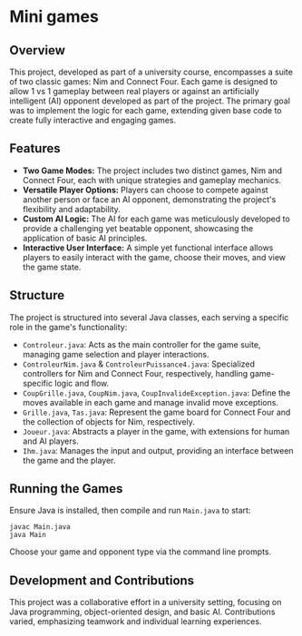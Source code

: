# Mini games
## Overview
This project, developed as part of a university course, encompasses a suite of two classic games: Nim and Connect Four. 
Each game is designed to allow 1 vs 1 gameplay between real players or against an artificially intelligent (AI) opponent developed as part of the project. 
The primary goal was to implement the logic for each game, extending given base code to create fully interactive and engaging games.

## Features
- **Two Game Modes:** The project includes two distinct games, Nim and Connect Four, each with unique strategies and gameplay mechanics.
- **Versatile Player Options:** Players can choose to compete against another person or face an AI opponent, demonstrating the project's flexibility and adaptability.
- **Custom AI Logic:** The AI for each game was meticulously developed to provide a challenging yet beatable opponent, showcasing the application of basic AI principles.
- **Interactive User Interface:** A simple yet functional interface allows players to easily interact with the game, choose their moves, and view the game state.

## Structure
The project is structured into several Java classes, each serving a specific role in the game's functionality:

- `Controleur.java`: Acts as the main controller for the game suite, managing game selection and player interactions.
- `ControleurNim.java` & `ControleurPuissance4.java`: Specialized controllers for Nim and Connect Four, respectively, handling game-specific logic and flow.
- `CoupGrille.java`, `CoupNim.java`, `CoupInvalideException.java`: Define the moves available in each game and manage invalid move exceptions.
- `Grille.java`, `Tas.java`: Represent the game board for Connect Four and the collection of objects for Nim, respectively.
- `Joueur.java`: Abstracts a player in the game, with extensions for human and AI players.
- `Ihm.java`: Manages the input and output, providing an interface between the game and the player.

## Running the Games
Ensure Java is installed, then compile and run `Main.java` to start:
```
javac Main.java
java Main
```

Choose your game and opponent type via the command line prompts.

## Development and Contributions
This project was a collaborative effort in a university setting, focusing on Java programming, object-oriented design, and basic AI.
Contributions varied, emphasizing teamwork and individual learning experiences.
